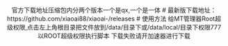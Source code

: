 <p align="center">官方下载地址压缩包内分两个版本一个是qx,一个是一体<a>
 # 最新版下载地址：https://github.com/xiaoai88/xiaoai-/releases
 # 使用方法
给MT管理器Root超级权限,点击左上角根目录把文件放到/data/目录下或/data/local/目录下权限777以ROOT超级权限执行脚本</a>
下载失败请开加速器进行下载
</p>
